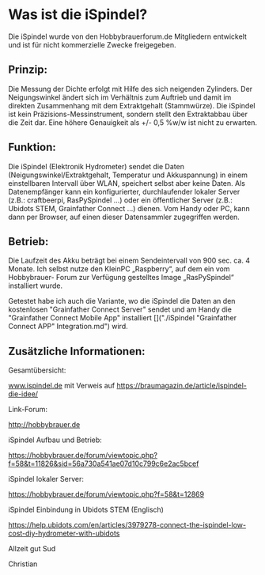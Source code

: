 # Was ist die iSpindel?

Die iSpindel wurde von den Hobbybrauerforum.de Mitgliedern entwickelt und ist für nicht kommerzielle Zwecke freigegeben.

## Prinzip:

Die Messung der Dichte erfolgt mit Hilfe des sich neigenden Zylinders. Der Neigungswinkel ändert sich im Verhältnis zum Auftrieb und damit im direkten Zusammenhang mit dem 
Extraktgehalt (Stammwürze). Die iSpindel ist kein Präzisions-Messinstrument, sondern stellt den Extraktabbau über die Zeit dar. Eine höhere Genauigkeit als +/- 0,5 %w/w ist
nicht zu erwarten.

## Funktion:

Die iSpindel (Elektronik Hydrometer) sendet die Daten (Neigungswinkel/Extraktgehalt, Temperatur und Akkuspannung) in einem einstellbaren Intervall über WLAN, speichert selbst
aber keine Daten. Als Datenempfänger kann ein konfigurierter, durchlaufender lokaler Server (z.B.: craftbeerpi, RasPySpindel …) oder ein öffentlicher Server (z.B.: Ubidots STEM,
Grainfather Connect ...) dienen. Vom Handy oder PC, kann dann per Browser, auf einen dieser Datensammler zugegriffen werden.

## Betrieb:

Die Laufzeit des Akku beträgt bei einem Sendeintervall von 900 sec. ca. 4 Monate. 
Ich selbst nutze den KleinPC „Raspberry“, auf dem ein vom Hobbybrauer- Forum zur Verfügung gestelltes Image „RasPySpindel“ installiert wurde.
 
Getestet habe ich auch die Variante, wo die iSpindel die Daten an den kostenlosen "Grainfather Connect Server" sendet und am Handy die "Grainfather Connect Mobile App" installiert []("./iSpindel "Grainfather Connect APP" Integration.md")
wird.

## Zusätzliche Informationen:

Gesamtübersicht:

www.ispindel.de mit Verweis auf https://braumagazin.de/article/ispindel-die-idee/

Link-Forum:

http://hobbybrauer.de

iSpindel Aufbau und Betrieb:

https://hobbybrauer.de/forum/viewtopic.php?f=58&t=11826&sid=56a730a541ae07d10c799c6e2ac5bcef

iSpindel lokaler Server:

https://hobbybrauer.de/forum/viewtopic.php?f=58&t=12869

iSpindel Einbindung in Ubidots STEM (Englisch)

https://help.ubidots.com/en/articles/3979278-connect-the-ispindel-low-cost-diy-hydrometer-with-ubidots


Allzeit gut Sud

Christian
